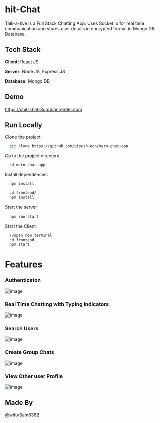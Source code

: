# hit-Chat

Talk-a-tive is a Full Stack Chatting App.
Uses Socket.io for real time communication and stores user details in encrypted format in Mongo DB Database.

## Tech Stack

**Client:** React JS

**Server:** Node JS, Express JS

**Database:** Mongo DB

## Demo

https://chit-chat-8um4.onrender.com

## Run Locally

Clone the project

```bash
  git clone https://github.com/piyush-eon/mern-chat-app
```

Go to the project directory

```bash
  cd mern-chat-app
```

Install dependencies

```bash
  npm install
```

```bash
  cd frontend/
  npm install
```

Start the server

```bash
  npm run start
```

Start the Client

```bash
  //open now terminal
  cd frontend
  npm start
```

# Features

### Authenticaton
![image](https://github.com/wittysam8382/chit-chat-app/assets/101207674/849b8518-8ce6-4864-a7ad-0b2b645953cc)

### Real Time Chatting with Typing indicators
![image](https://github.com/wittysam8382/chit-chat-app/assets/101207674/80050e3c-c41c-4a76-825d-70fc178bcec6)

### Search Users
![image](https://github.com/wittysam8382/chit-chat-app/assets/101207674/20042d81-bcd4-484e-aaf1-56d951d3cc25)

### Create Group Chats
![image](https://github.com/wittysam8382/chit-chat-app/assets/101207674/fa252045-dedb-4a52-bf8c-8723759faa92)

### View Other user Profile
![image](https://github.com/wittysam8382/chit-chat-app/assets/101207674/4b9a5293-63fe-4039-9271-45a531cc8e09)

## Made By
@wittySam8382
